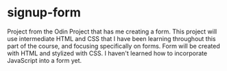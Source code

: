 # signup-form

Project from the Odin Project that has me creating a form. This project will use intermediate HTML and CSS that I have been learning throughout this part of the course, and focusing specifically on forms. Form will be created with HTML and stylized with CSS. I haven't learned how to incorporate JavaScript into a form yet.